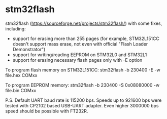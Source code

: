 # stm32flash

stm32flash (https://sourceforge.net/projects/stm32flash/) with some fixes, including:
* support for erasing more than 255 pages (for example, STM32L151CC doesn't support mass erase, not even with official "Flash Loader Demonstrator")
* support for writing/reading EEPROM on STM32L0 and STM32L1
* support for erasing necessary flash pages only with -E option

To program flash memory on STM32L151CC:
stm32flash -b 230400 -E -w file.hex COMxx

To program EEPROM memory:
stm32flash -b 230400 -S 0x08080000 -w file.bin COMxx

P.S. Default UART baud rate is 115200 bps. Speeds up to 921600 bps were tested with CP2102 based USB-UART adapter. Even higher 3000000 bps speed should be possible with FT232R.
